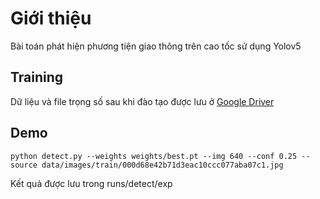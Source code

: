 # Giới thiệu
Bài toán phát hiện phương tiện giao thông trên cao tốc sử dụng Yolov5

## Training
Dữ liệu và file trọng số sau khi đào tạo được lưu ở [Google Driver](https://drive.google.com/drive/folders/1fLe6qXnOxgnH2CQOmKFG1ikh16VRtjyG?usp=sharing)

## Demo
```
python detect.py --weights weights/best.pt --img 640 --conf 0.25 --source data/images/train/000d68e42b71d3eac10ccc077aba07c1.jpg
```
Kết quả được lưu trong runs/detect/exp
